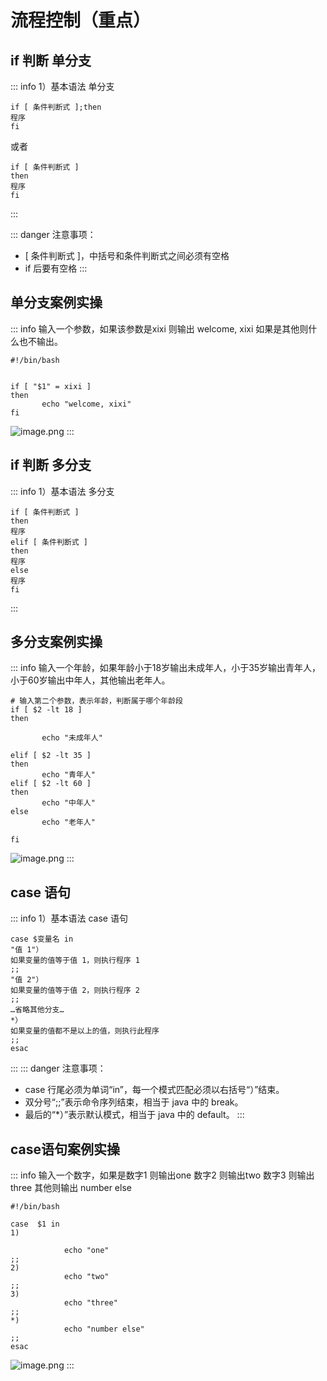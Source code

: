 # 流程控制（重点）

## if 判断 单分支
::: info   1）基本语法 单分支
```shell
if [ 条件判断式 ];then
程序
fi
```
 或者  
```shell
if [ 条件判断式 ]
then
程序
fi
```
:::

::: danger  注意事项：
 - [ 条件判断式 ]，中括号和条件判断式之间必须有空格 
 - if 后要有空格 
:::

## 单分支案例实操 
::: info  输入一个参数，如果该参数是xixi 则输出  welcome, xixi  如果是其他则什么也不输出。
```shell
#!/bin/bash


if [ "$1" = xixi ]
then
       echo "welcome, xixi"
fi

```
![image.png](https://raw.gitmirror.com/KwFruit/basic-picture-service/note-v1.0.0/img/202312011444060.png)
:::

## if 判断 多分支  

::: info   1）基本语法 多分支
```shell
if [ 条件判断式 ]
then
程序
elif [ 条件判断式 ]
then
程序
else
程序
fi
```
:::


## 多分支案例实操 

::: info  输入一个年龄，如果年龄小于18岁输出未成年人，小于35岁输出青年人，小于60岁输出中年人，其他输出老年人。
```shell
# 输入第二个参数，表示年龄，判断属于哪个年龄段
if [ $2 -lt 18 ]
then

       echo "未成年人"

elif [ $2 -lt 35 ]
then
       echo "青年人"
elif [ $2 -lt 60 ]
then
       echo "中年人"
else
       echo "老年人"

fi

```
![image.png](https://raw.gitmirror.com/KwFruit/basic-picture-service/note-v1.0.0/img/202312011445229.png)
:::



##   case 语句  
::: info   1）基本语法 case 语句
```shell
case $变量名 in
"值 1"）
如果变量的值等于值 1，则执行程序 1
;;
"值 2"）
如果变量的值等于值 2，则执行程序 2
;;
…省略其他分支…
*）
如果变量的值都不是以上的值，则执行此程序
;;
esac
```
:::
::: danger  注意事项：
- case 行尾必须为单词“in”，每一个模式匹配必须以右括号“）”结束。 
- 双分号“;;”表示命令序列结束，相当于 java 中的 break。 
- 最后的“*）”表示默认模式，相当于 java 中的 default。
:::

## case语句案例实操 

::: info  输入一个数字，如果是数字1 则输出one 数字2 则输出two 数字3 则输出three 其他则输出 number else
```shell
#!/bin/bash

case  $1 in
1)

            echo "one"
;;
2)
            echo "two"
;;
3)
            echo "three"
;;
*)
            echo "number else"
;;
esac

```
![image.png](https://raw.gitmirror.com/KwFruit/basic-picture-service/note-v1.0.0/img/202312011445510.png)
:::
